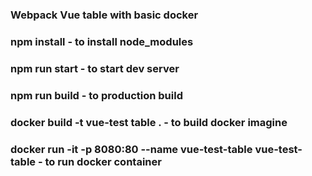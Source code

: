 ### Webpack Vue table with basic docker

### npm install   - to install node_modules

### npm run start   - to start dev server

### npm run build   - to production build

### docker build -t vue-test table .   - to build docker imagine

### docker run -it -p 8080:80 --name vue-test-table vue-test-table   - to run docker container